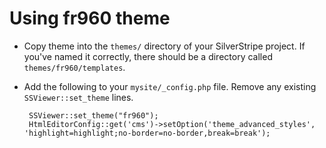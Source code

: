 # Using fr960 theme

 * Copy theme into the `themes/` directory of your SilverStripe project.  If you've named it correctly, there should be a directory called `themes/fr960/templates`.
 
 * Add the following to your `mysite/_config.php` file.  Remove any existing `SSViewer::set_theme` lines.

		SSViewer::set_theme("fr960");
		HtmlEditorConfig::get('cms')->setOption('theme_advanced_styles', 'highlight=highlight;no-border=no-border,break=break');
